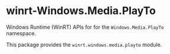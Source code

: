 <!-- warning: Please don't edit this file. It was automatically generated. -->

# winrt-Windows.Media.PlayTo

Windows Runtime (WinRT) APIs for for the `Windows.Media.PlayTo` namespace.

This package provides the `winrt.windows.media.playto` module.
